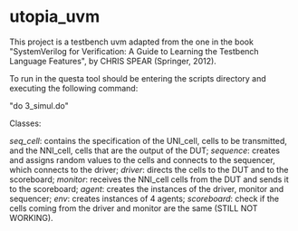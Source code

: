 # utopia_uvm


This project is a testbench uvm adapted from the one in the book "SystemVerilog for Verification: A Guide to Learning the Testbench Language Features", by CHRIS SPEAR (Springer, 2012). 

To run in the questa tool should be entering the scripts directory and executing the following command:
 
 "do 3_simul.do"

Classes:

*seq_cell*: contains the specification of the UNI_cell, cells to be transmitted, and the NNI_cell, cells that are the output of the DUT;
*sequence*: creates and assigns random values to the cells and connects to the sequencer, which connects to the driver;
*driver*: directs the cells to the DUT and to the scoreboard;
*monitor*: receives the NNI_cell cells from the DUT and sends it to the scoreboard;
*agent*: creates the instances of the driver, monitor and sequencer;
*env*: creates instances of 4 agents;
*scoreboard*: check if the cells coming from the driver and monitor are the same (STILL NOT WORKING).
